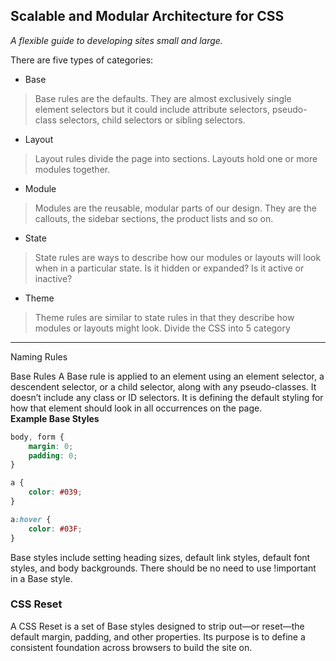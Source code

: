 ## Scalable and Modular Architecture for CSS
_A flexible guide to developing sites small and large._

There are five types of categories:
- Base
>Base rules are the defaults. They are almost exclusively single element selectors but it could include attribute selectors, pseudo-class selectors, child selectors or sibling selectors.
- Layout
>Layout rules divide the page into sections. Layouts hold one or more modules together.
- Module
>Modules are the reusable, modular parts of our design. They are the callouts, the sidebar sections, the product lists and so on.
- State
>State rules are ways to describe how our modules or layouts will look when in a particular state. Is it hidden or expanded? Is it active or inactive?
- Theme
>Theme rules are similar to state rules in that they describe how modules or layouts might look.
Divide the CSS into 5 category

---
Naming Rules

Base Rules
A Base rule is applied to an element using an element selector, a descendent selector, or a child selector, along with any pseudo-classes. It doesn’t include any class or ID selectors. It is defining the default styling for how that element should look in all occurrences on the page.  
**Example Base Styles**
```CSS
body, form {
    margin: 0;
    padding: 0;
}

a {
    color: #039;
}

a:hover {
    color: #03F;    
}
```
Base styles include setting heading sizes, default link styles, default font styles, and body backgrounds. There should be no need to use !important in a Base style.

### CSS Reset
A CSS Reset is a set of Base styles designed to strip out—or reset—the default margin, padding, and other properties. Its purpose is to define a consistent foundation across browsers to build the site on.
